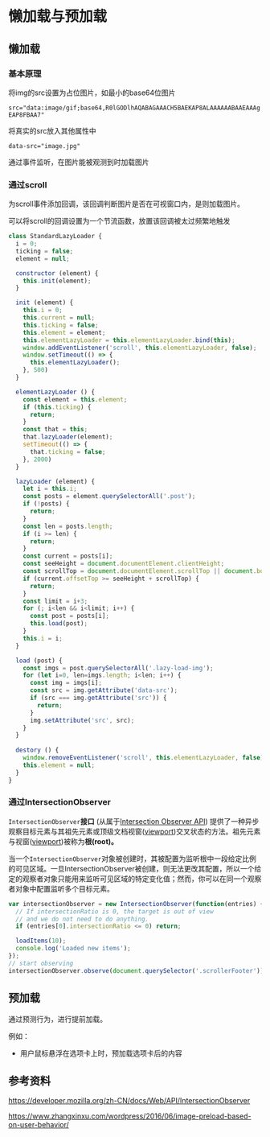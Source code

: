 # 懒加载与预加载

## 懒加载

### 基本原理

将img的src设置为占位图片，如最小的base64位图片

`src="data:image/gif;base64,R0lGODlhAQABAGAAACH5BAEKAP8ALAAAAAABAAEAAAgEAP8FBAA7"`

将真实的src放入其他属性中

`data-src="image.jpg"`

通过事件监听，在图片能被观测到时加载图片

### 通过scroll

为scroll事件添加回调，该回调判断图片是否在可视窗口内，是则加载图片。

可以将scroll的回调设置为一个节流函数，放置该回调被太过频繁地触发

```javascript
class StandardLazyLoader {
  i = 0;
  ticking = false;
  element = null;

  constructor (element) {
    this.init(element);
  }

  init (element) {
    this.i = 0;
    this.current = null;
    this.ticking = false;
    this.element = element;
    this.elementLazyLoader = this.elementLazyLoader.bind(this);
    window.addEventListener('scroll', this.elementLazyLoader, false);
    window.setTimeout(() => {
      this.elementLazyLoader();
    }, 500)
  }

  elementLazyLoader () {
    const element = this.element;
    if (this.ticking) {
      return;
    }
    const that = this;
    that.lazyLoader(element);
    setTimeout(() => {
      that.ticking = false;
    }, 2000)
  }

  lazyLoader (element) {
    let i = this.i;
    const posts = element.querySelectorAll('.post');
    if (!posts) {
      return;
    }
    const len = posts.length;
    if (i >= len) {
      return;
    }
    const current = posts[i];
    const seeHeight = document.documentElement.clientHeight;
    const scrollTop = document.documentElement.scrollTop || document.body.scrollTop;
    if (current.offsetTop >= seeHeight + scrollTop) {
      return;
    }
    const limit = i+3;
    for (; i<len && i<limit; i++) {
      const post = posts[i];
      this.load(post);
    }
    this.i = i;
  }

  load (post) {
    const imgs = post.querySelectorAll('.lazy-load-img');
    for (let i=0, len=imgs.length; i<len; i++) {
      const img = imgs[i];
      const src = img.getAttribute('data-src');
      if (src === img.getAttribute('src')) {
        return;
      }
      img.setAttribute('src', src);
    }
  }
  
  destory () {
    window.removeEventListener('scroll', this.elementLazyLoader, false);
    this.element = null;
  }
}
```

### 通过IntersectionObserver

`IntersectionObserver`**接口** (从属于[Intersection Observer API](https://developer.mozilla.org/en-US/docs/Web/API/Intersection_Observer_API)) 提供了一种异步观察目标元素与其祖先元素或顶级文档视窗([viewport](https://developer.mozilla.org/en-US/docs/Glossary/viewport))交叉状态的方法。祖先元素与视窗([viewport](https://developer.mozilla.org/en-US/docs/Glossary/viewport))被称为**根(root)。**

当一个`IntersectionObserver`对象被创建时，其被配置为监听根中一段给定比例的可见区域。一旦IntersectionObserver被创建，则无法更改其配置，所以一个给定的观察者对象只能用来监听可见区域的特定变化值；然而，你可以在同一个观察者对象中配置监听多个目标元素。

```javascript
var intersectionObserver = new IntersectionObserver(function(entries) {
  // If intersectionRatio is 0, the target is out of view
  // and we do not need to do anything.
  if (entries[0].intersectionRatio <= 0) return;

  loadItems(10);
  console.log('Loaded new items');
});
// start observing
intersectionObserver.observe(document.querySelector('.scrollerFooter'));
```

## 预加载

通过预测行为，进行提前加载。

例如：

* 用户鼠标悬浮在选项卡上时，预加载选项卡后的内容

## 参考资料

https://developer.mozilla.org/zh-CN/docs/Web/API/IntersectionObserver

https://www.zhangxinxu.com/wordpress/2016/06/image-preload-based-on-user-behavior/